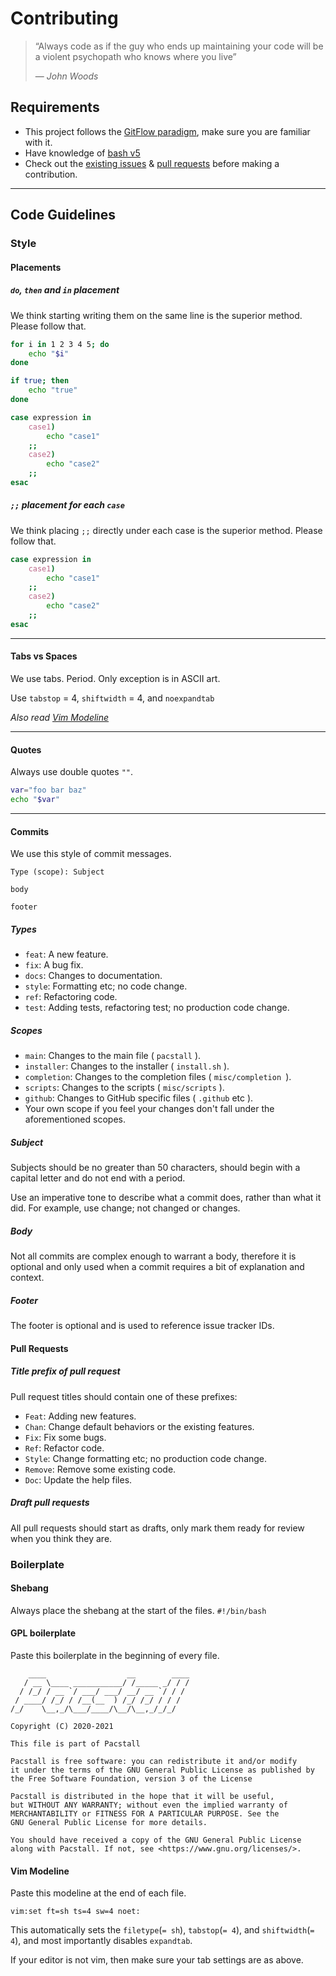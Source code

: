 <!--
    ____                  __        ____
   / __ \____ ___________/ /_____ _/ / /
  / /_/ / __ `/ ___/ ___/ __/ __ `/ / /
 / ____/ /_/ / /__(__  ) /_/ /_/ / / /
/_/    \__,_/\___/____/\__/\__,_/_/_/

Copyright (C) 2020-2021

This file is part of Pacstall

Pacstall is free software: you can redistribute it and/or modify
it under the terms of the GNU General Public License as published by
the Free Software Foundation, version 3 of the License

Pacstall is distributed in the hope that it will be useful,
but WITHOUT ANY WARRANTY; without even the implied warranty of
MERCHANTABILITY or FITNESS FOR A PARTICULAR PURPOSE. See the
GNU General Public License for more details.

You should have received a copy of the GNU General Public License
along with Pacstall. If not, see <https://www.gnu.org/licenses/>.
-->

# Contributing

> “Always code as if the guy who ends up maintaining your code will be a violent psychopath who knows where you live”
>
> — <cite>John Woods</cite>

## Requirements

* This project follows the [GitFlow paradigm](https://jointcenterforsatellitedataassimilation-jedi-docs.readthedocs-hosted.com/en/latest/inside/practices/gitflow.html), make sure you are familiar with it.
* Have knowledge of [bash v5](https://www.gnu.org/software/bash)
* Check out the [existing issues](https://github.com/pacstall/pacstall/issues) & [pull requests](https://github.com/pacstall/pacstall/pulls) before making a contribution.

---

## Code Guidelines

### Style

#### Placements

##### `do`, `then` and `in` placement
We think starting writing them on the same line is the superior method. Please follow that.
```bash
for i in 1 2 3 4 5; do
	echo "$i"
done
```
```bash
if true; then
	echo "true"
done
```
```bash
case expression in
	case1)
		echo "case1"
	;;
	case2)
		echo "case2"
	;;
esac
```

##### `;;` placement for each `case`
We think placing `;;` directly under each case is the superior method. Please follow that.
```bash
case expression in
	case1)
		echo "case1"
	;;
	case2)
		echo "case2"
	;;
esac
```

---

#### Tabs vs Spaces
We use tabs. Period. Only exception is in ASCII art.

Use `tabstop` = 4, `shiftwidth` = 4, and `noexpandtab`

*Also read [Vim Modeline](#vim-modeline)*

---

#### Quotes

Always use double quotes `""`.
```bash
var="foo bar baz"
echo "$var"
```

---

#### Commits

We use this style of commit messages.
```monospace
Type (scope): Subject

body

footer
```

##### Types

* `feat`: A new feature.
* `fix`: A bug fix.
* `docs`: Changes to documentation.
* `style`: Formatting etc; no code change.
* `ref`: Refactoring code.
* `test`: Adding tests, refactoring test; no production code change.

##### Scopes

* `main`: Changes to the main file ( `pacstall` ).
* `installer`: Changes to the installer ( `install.sh` ).
* `completion`: Changes to the completion files ( `misc/completion `).
* `scripts`: Changes to the scripts ( `misc/scripts` ).
* `github`: Changes to GitHub specific files ( `.github` etc ).
* Your own scope if you feel your changes don't fall under the aforementioned scopes.

##### Subject

Subjects should be no greater than 50 characters, should begin with a capital letter and do not end with a period.

Use an imperative tone to describe what a commit does, rather than what it did. For example, use change; not changed or changes.

##### Body

Not all commits are complex enough to warrant a body, therefore it is optional and only used when a commit requires a bit of explanation and context.

##### Footer

The footer is optional and is used to reference issue tracker IDs.

#### Pull Requests

##### Title prefix of pull request

Pull request titles should contain one of these prefixes:

* `Feat`: Adding new features.
* `Chan`: Change default behaviors or the existing features.
* `Fix`: Fix some bugs.
* `Ref`: Refactor code.
* `Style`: Change formatting etc; no production code change.
* `Remove`: Remove some existing code.
* `Doc`: Update the help files.

##### Draft pull requests

All pull requests should start as drafts, only mark them ready for review when you think they are.

### Boilerplate

#### Shebang
Always place the shebang at the start of the files.
`#!/bin/bash`

#### GPL boilerplate
Paste this boilerplate in the beginning of every file.
```monospace
    ____                  __        ____
   / __ \____ ___________/ /_____ _/ / /
  / /_/ / __ `/ ___/ ___/ __/ __ `/ / /
 / ____/ /_/ / /__(__  ) /_/ /_/ / / /
/_/    \__,_/\___/____/\__/\__,_/_/_/

Copyright (C) 2020-2021

This file is part of Pacstall

Pacstall is free software: you can redistribute it and/or modify
it under the terms of the GNU General Public License as published by
the Free Software Foundation, version 3 of the License

Pacstall is distributed in the hope that it will be useful,
but WITHOUT ANY WARRANTY; without even the implied warranty of
MERCHANTABILITY or FITNESS FOR A PARTICULAR PURPOSE. See the
GNU General Public License for more details.

You should have received a copy of the GNU General Public License
along with Pacstall. If not, see <https://www.gnu.org/licenses/>.
```

#### Vim Modeline

Paste this modeline at the end of each file.
```monospace
vim:set ft=sh ts=4 sw=4 noet:
```

This automatically sets the `filetype`(`= sh`), `tabstop`(`= 4`), and `shiftwidth`(`= 4`), and most importantly disables `expandtab`.

If your editor is not vim, then make sure your tab settings are as above.

[modeline]: # ( vim:set ft=markdown ts=4 sw=4 noet: )
